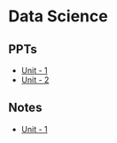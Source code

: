 # Data Science

## PPTs

- [Unit - 1](./Unit%20-%201.pptx)
- [Unit - 2](Unit%20-%202.ppt)

## Notes

- [Unit - 1](./DS%20Unit%201%20Notes.pdf)
